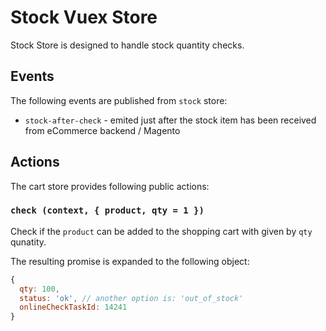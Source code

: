 # Stock Vuex Store

Stock Store is designed to handle stock quantity checks.

## Events

The following events are published from `stock` store:

- `stock-after-check` - emited just after the stock item has been received from eCommerce backend / Magento

## Actions 

The cart store provides following public actions:

### `check (context, { product, qty = 1 })`
Check if the `product` can be added to the shopping cart with given by `qty` qunatity.

The resulting promise is expanded to the following object:
```js
{ 
  qty: 100, 
  status: 'ok', // another option is: 'out_of_stock'
  onlineCheckTaskId: 14241
}
```